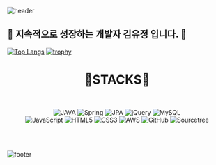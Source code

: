 
![header](https://capsule-render.vercel.app/api?height=150&type=waving&color=&customColorList=0,2,2,5,30&fontSize=40&fontColor=black&text=Back-end&nbsp;Developer)
<h2>🏃 지속적으로 성장하는 개발자 김유정 입니다. 🏃</h2>


[![Top Langs](https://github-readme-stats.vercel.app/api/top-langs/?username=ins0320&layout=compact)](https://github.com/seojeon9/github-readme-stats)
[![trophy](https://github-profile-trophy.vercel.app/?username=ins0320)](https://github.com/ryo-ma/github-profile-trophy)

<div align=center><h1>🧡STACKS🧡</h1></div>

<br>
<div align=center>
    
  ![JAVA](https://img.shields.io/badge/JAVA-FE7A16.svg?style=for-the-badge&logoColor=white)
  ![Spring](https://img.shields.io/badge/spring-%236DB33F.svg?style=for-the-badge&logo=spring&logoColor=white)
  ![JPA](https://img.shields.io/badge/JPA-%236DB33F.svg?style=for-the-badge&logo=spring&logoColor=white)
  ![jQuery](https://img.shields.io/badge/jquery-%230769AD.svg?style=for-the-badge&logo=jquery&logoColor=white)
  ![MySQL](https://img.shields.io/badge/mysql-%2300f.svg?style=for-the-badge&logo=mysql&logoColor=white)                          
  ![JavaScript](https://img.shields.io/badge/javascript-%23323330.svg?style=for-the-badge&logo=javascript&logoColor=%23F7DF1E)
  ![HTML5](https://img.shields.io/badge/html5-%23E34F26.svg?style=for-the-badge&logo=html5&logoColor=white)
  ![CSS3](https://img.shields.io/badge/css3-%231572B6.svg?style=for-the-badge&logo=css3&logoColor=white)
  ![AWS](https://img.shields.io/badge/AWS-%23FF9900.svg?style=for-the-badge&logo=amazon-aws&logoColor=white)
  ![GitHub](https://img.shields.io/badge/github-%23121011.svg?style=for-the-badge&logo=github&logoColor=white)
  ![Sourcetree](https://img.shields.io/badge/sourcetree-0052CC.svg?style=for-the-badge&logo=java&logoColor=white)
  </div>

<br><br>

![footer](https://capsule-render.vercel.app/api?height=150&type=waving&color=&customColorList=0,2,2,5,30)
